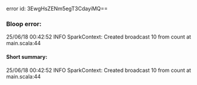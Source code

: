 error id: 3EwgHsZENm5egT3CdayiMQ==
### Bloop error:

25/06/18 00:42:52 INFO SparkContext: Created broadcast 10 from count at main.scala:44
#### Short summary: 

25/06/18 00:42:52 INFO SparkContext: Created broadcast 10 from count at main.scala:44